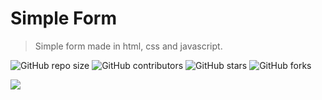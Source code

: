 # Simple Form
> Simple form made in html, css and javascript.

![GitHub repo size](https://img.shields.io/github/repo-size/adrianoagripino/SimpleForm)
![GitHub contributors](https://img.shields.io/github/contributors/adrianoagripino/SimpleForm)
![GitHub stars](https://img.shields.io/github/stars/adrianoagripino/SimpleForm?style=social)
![GitHub forks](https://img.shields.io/github/forks/adrianoagripino/SimpleForm?style=social)

![](https://github.com/adrianoagripino/SimpleForm/blob/master/screenshot.png)
